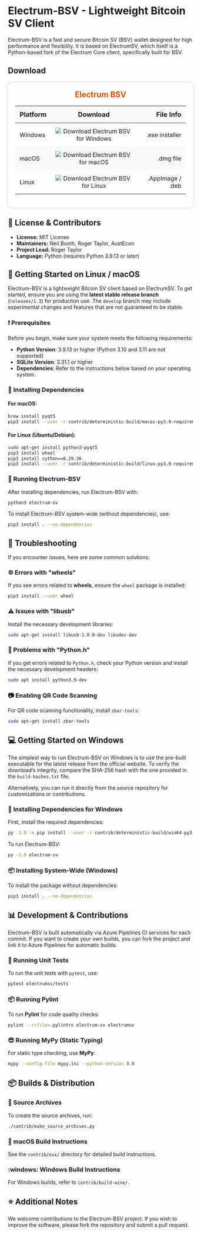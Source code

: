 
# Electrum-BSV - Lightweight Bitcoin SV Client

Electrum-BSV is a fast and secure Bitcoin SV (BSV) wallet designed for high performance and flexibility. It is based on ElectrumSV, which itself is a Python-based fork of the Electrum Core client, specifically built for BSV.

## Download

<div style="margin: 20px 0; padding: 20px; border-radius: 12px; box-shadow: 0 0 10px rgba(0,0,0,0.15); background: #fdfdfd;">
  <h2 style="margin-top: 0; text-align: center; color: #d35400;">Electrum BSV</h2>

  <table style="width: 100%; border-collapse: collapse;">
    <thead>
      <tr style="background: #f9f9f9;">
        <th style="padding: 12px; text-align: left; font-weight: bold; font-size: 1.1em;">Platform</th>
        <th style="padding: 12px; text-align: center; font-weight: bold; font-size: 1.1em;">Download</th>
        <th style="padding: 12px; text-align: right; font-weight: bold; font-size: 1.1em;">File Info</th>
      </tr>
    </thead>
    <tbody>
      <tr>
        <td style="padding: 12px; vertical-align: middle;">Windows</td>
        <td style="padding: 12px; text-align: center;">
          <a href="LINK_WINDOWS" style="text-decoration: none;">
            <img src="https://img.shields.io/badge/Electrum%20BSV-Windows-0078D6?style=for-the-badge&logo=windows"
                 alt="Download Electrum BSV for Windows" />
          </a>
        </td>
        <td style="padding: 12px; text-align: right; vertical-align: middle;">.exe installer</td>
      </tr>
      <tr style="background: #f9f9f9;">
        <td style="padding: 12px; vertical-align: middle;">macOS</td>
        <td style="padding: 12px; text-align: center;">
          <a href="LINK_MACOS" style="text-decoration: none;">
            <img src="https://img.shields.io/badge/Electrum%20BSV-macOS-555555?style=for-the-badge&logo=apple"
                 alt="Download Electrum BSV for macOS" />
          </a>
        </td>
        <td style="padding: 12px; text-align: right; vertical-align: middle;">.dmg file</td>
      </tr>
      <tr>
        <td style="padding: 12px; vertical-align: middle;">Linux</td>
        <td style="padding: 12px; text-align: center;">
          <a href="LINK_LINUX" style="text-decoration: none;">
            <img src="https://img.shields.io/badge/Electrum%20BSV-Linux-FCC624?style=for-the-badge&logo=linux"
                 alt="Download Electrum BSV for Linux" />
          </a>
        </td>
        <td style="padding: 12px; text-align: right; vertical-align: middle;">.AppImage / .deb</td>
      </tr>
    </tbody>
  </table>
</div>



## :memo: License & Contributors
- **License:** MIT License
- **Maintainers:** Neil Booth, Roger Taylor, AustEcon
- **Project Lead:** Roger Taylor
- **Language:** Python (requires Python 3.9.13 or later)

## :rocket: Getting Started on Linux / macOS

Electrum-BSV is a lightweight Bitcoin SV client based on ElectrumSV. To get started, ensure you are using the **latest stable release branch** (`releases/1.3`) for production use. The `develop` branch may include experimental changes and features that are not guaranteed to be stable.

### :exclamation: Prerequisites
Before you begin, make sure your system meets the following requirements:

- **Python Version**: 3.9.13 or higher (Python 3.10 and 3.11 are not supported)
- **SQLite Version**: 3.31.1 or higher
- **Dependencies**: Refer to the instructions below based on your operating system.

### :wrench: Installing Dependencies

#### For macOS:
```bash
brew install pyqt5
pip3 install --user -r contrib/deterministic-build/macos-py3.9-requirements-electrumsv.txt
```

#### For Linux (Ubuntu/Debian):
```bash
sudo apt-get install python3-pyqt5
pip3 install wheel
pip3 install cython==0.29.36
pip3 install --user -r contrib/deterministic-build/linux-py3.9-requirements-electrumsv.txt
```

### :floppy_disk: Running Electrum-BSV

After installing dependencies, run Electrum-BSV with:
```bash
python3 electrum-sv
```

To install Electrum-BSV system-wide (without dependencies), use:
```bash
pip3 install . --no-dependencies
```

## :book: Troubleshooting

If you encounter issues, here are some common solutions:

### :gear: Errors with "wheels"
If you see errors related to **wheels**, ensure the `wheel` package is installed:
```bash
pip3 install --user wheel
```

### :warning: Issues with "libusb"
Install the necessary development libraries:
```bash
sudo apt-get install libusb-1.0.0-dev libudev-dev
```

### :bug: Problems with "Python.h"
If you get errors related to `Python.h`, check your Python version and install the necessary development headers:
```bash
sudo apt install python3.9-dev
```

### :camera: Enabling QR Code Scanning
For QR code scanning functionality, install `zbar-tools`:
```bash
sudo apt-get install zbar-tools
```

## :computer: Getting Started on Windows

The simplest way to run Electrum-BSV on Windows is to use the pre-built executable for the latest release from the official website. To verify the download’s integrity, compare the SHA-256 hash with the one provided in the `build-hashes.txt` file.

Alternatively, you can run it directly from the source repository for customizations or contributions.

### :floppy_disk: Installing Dependencies for Windows
First, install the required dependencies:
```bash
py -3.9 -m pip install --user -r contrib/deterministic-build/win64-py3.9-requirements-electrumsv.txt
```

To run Electrum-BSV:
```bash
py -3.9 electrum-sv
```

### :package: Installing System-Wide (Windows)
To install the package without dependencies:
```bash
pip3 install . --no-dependencies
```

## :bar_chart: Development & Contributions

Electrum-BSV is built automatically via Azure Pipelines CI services for each commit. If you want to create your own builds, you can fork the project and link it to Azure Pipelines for automatic builds.

### :memo: Running Unit Tests
To run the unit tests with `pytest`, use:
```bash
pytest electrumsv/tests
```

### :package: Running Pylint
To run **Pylint** for code quality checks:
```bash
pylint --rcfile=.pylintrc electrum-sv electrumsv
```

### :sunglasses: Running MyPy (Static Typing)
For static type checking, use **MyPy**:
```bash
mypy --config-file mypy.ini --python-version 3.9
```

## :package: Builds & Distribution

### :floppy_disk: Source Archives
To create the source archives, run:
```bash
./contrib/make_source_archives.py
```

### :apple: macOS Build Instructions
See the `contrib/osx/` directory for detailed build instructions.

### :windows: Windows Build Instructions
For Windows builds, refer to `contrib/build-wine/`.

## :star: Additional Notes

We welcome contributions to the Electrum-BSV project. If you wish to improve the software, please fork the repository and submit a pull request.

